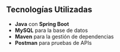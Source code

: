 ## Tecnologías Utilizadas

- **Java** con **Spring Boot**
- **MySQL** para la base de datos
- **Maven** para la gestión de dependencias
- **Postman** para pruebas de APIs
